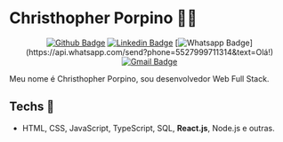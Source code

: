 # Christhopher Porpino :man_technologist:

<div align="center">
  
[![Github Badge](https://img.shields.io/badge/-Github-000?style=flat-square&logo=Github&logoColor=white&link=https://github.com/cporpino)](https://github.com/cporpino)
[![Linkedin Badge](https://img.shields.io/badge/-LinkedIn-blue?style=flat-square&logo=Linkedin&logoColor=white&link=https://www.linkedin.com/in/cporpino/)](https://www.linkedin.com/in/cporpino/)
[![Whatsapp Badge](https://img.shields.io/badge/-Whatsapp-4CA143?style=flat-square&labelColor=4CA143&logo=whatsapp&logoColor=white&link=https://api.whatsapp.com/send?phone=5527999711314&text=Olá!)](https://api.whatsapp.com/send?phone=5527999711314&text=Olá!)
[![Gmail Badge](https://img.shields.io/badge/-Gmail-c14438?style=flat-square&logo=Gmail&logoColor=white&link=mailto:cgporpinof@gmail.com)](mailto:cgporpinof@gmail.com)

</div>
<!-- [![Telegram Badge](https://img.shields.io/badge/-Telegram-1ca0f1?style=flat-square&labelColor=1ca0f1&logo=telegram&logoColor=white&link=https://t.me/)](https://t.me/rosanarezende) -->
<!-- [![Twitter Badge](https://img.shields.io/badge/-Twitter-1ca0f1?style=flat-square&labelColor=1ca0f1&logo=twitter&logoColor=white&link=https://twitter.com/)](https://twitter.com/) -->

Meu nome é Christhopher Porpino, sou desenvolvedor Web Full Stack.



## Techs :purple_heart: 

- HTML, CSS, JavaScript, TypeScript, SQL, **React.js**, Node.js e outras.

<!-- ## Minha semana -->

<!--START_SECTION:waka-->
<!-- ```text
TypeScript   4 hrs 3 mins    █████████░░░░░░░░░░░░░░░░   35.60 % 
HTML         2 hrs 6 mins    ████▓░░░░░░░░░░░░░░░░░░░░   18.45 % 
JavaScript   1 hr 49 mins    ████░░░░░░░░░░░░░░░░░░░░░   15.99 % 
Python       1 hr 11 mins    ██▓░░░░░░░░░░░░░░░░░░░░░░   10.37 % 
JSON         1 hr 5 mins     ██▒░░░░░░░░░░░░░░░░░░░░░░   09.57 % 
``` -->
<!--END_SECTION:waka-->


<!--
**rosanarezende/rosanarezende** is a ✨ _special_ ✨ repository because its `README.md` (this file) appears on your GitHub profile.

Here are some ideas to get you started:

- 🔭 I’m currently working on ...
- 🌱 I’m currently learning ...
- 👯 I’m looking to collaborate on ...
- 🤔 I’m looking for help with ...
- 💬 Ask me about ...
- 📫 How to reach me: ...
- 😄 Pronouns: ...
- ⚡ Fun fact: ...
-->



<!--
**cporpino/cporpino** is a ✨ _special_ ✨ repository because its `README.md` (this file) appears on your GitHub profile.

Here are some ideas to get you started:

- 🔭 I’m currently working on ...
- 🌱 I’m currently learning ...
- 👯 I’m looking to collaborate on ...
- 🤔 I’m looking for help with ...
- 💬 Ask me about ...
- 📫 How to reach me: ...
- 😄 Pronouns: ...
- ⚡ Fun fact: ...
-->
